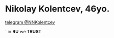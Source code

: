 # Nikolay Kolentcev, 46yo. 

[telegram @NNKolentcev](!https:\t.me\@NNKolentcev) 

` in **RU** we **TRUST**
